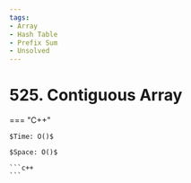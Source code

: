 ```yaml
---
tags:
- Array
- Hash Table
- Prefix Sum
- Unsolved
---
```



# 525. Contiguous Array

=== "C++"

    $Time: O()$

    $Space: O()$

    ```c++
    ```